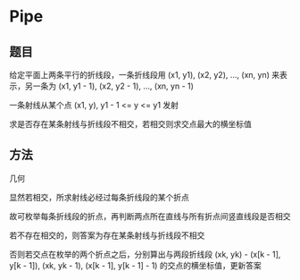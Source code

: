 # Pipe

## 题目

给定平面上两条平行的折线段，一条折线段用 (x1, y1), (x2, y2), ..., (xn, yn) 来表示，另一条为 (x1, y1 - 1), (x2, y2 - 1), ..., (xn, yn - 1)

一条射线从某个点 (x1, y), y1 - 1 <= y <= y1 发射

求是否存在某条射线与折线段不相交，若相交则求交点最大的横坐标值


## 方法

几何

显然若相交，所求射线必经过每条折线段的某个折点

故可枚举每条折线段的折点，再判断两点所在直线与所有折点间竖直线段是否相交

若不存在相交的，则答案为存在某条射线与折线段不相交

否则若交点在枚举的两个折点之后，分别算出与两段折线段 (xk, yk) - (x[k - 1], y[k - 1]), (xk, yk - 1), (x[k - 1], y[k - 1] - 1) 的交点的横坐标值，更新答案
